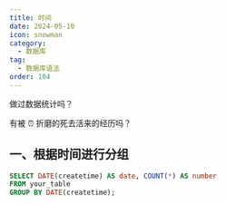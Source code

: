 ```yaml
---
title: 时间
date: 2024-05-10
icon: snowman
category:
  - 数据库
tag:
  - 数据库语法
order: 104
---
```


做过数据统计吗？

有被 :alarm_clock: 折磨的死去活来的经历吗？

<!-- more -->

## 一、根据时间进行分组

```sql
SELECT DATE(createtime) AS date, COUNT(*) AS number
FROM your_table
GROUP BY DATE(createtime);
```


